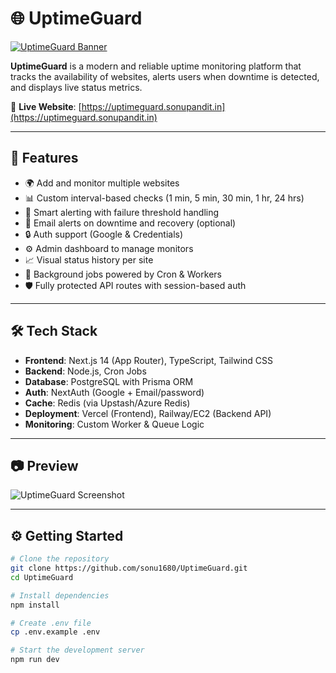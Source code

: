# 🌐 UptimeGuard

[![UptimeGuard Banner](./public/banner.png)](https://uptimeguard.sonupandit.in)

**UptimeGuard** is a modern and reliable uptime monitoring platform that tracks the availability of websites, alerts users when downtime is detected, and displays live status metrics.

🔗 **Live Website**: [https://uptimeguard.sonupandit.in](https://uptimeguard.sonupandit.in)

---

## 🚀 Features

- 🌍 Add and monitor multiple websites
- 📊 Custom interval-based checks (1 min, 5 min, 30 min, 1 hr, 24 hrs)
- 🧠 Smart alerting with failure threshold handling
- 📧 Email alerts on downtime and recovery (optional)
- 🔒 Auth support (Google & Credentials)
- ⚙️ Admin dashboard to manage monitors
- 📈 Visual status history per site
- 🔄 Background jobs powered by Cron & Workers
- 🛡️ Fully protected API routes with session-based auth

---

## 🛠️ Tech Stack

- **Frontend**: Next.js 14 (App Router), TypeScript, Tailwind CSS
- **Backend**: Node.js, Cron Jobs
- **Database**: PostgreSQL with Prisma ORM
- **Auth**: NextAuth (Google + Email/password)
- **Cache**: Redis (via Upstash/Azure Redis)
- **Deployment**: Vercel (Frontend), Railway/EC2 (Backend API)
- **Monitoring**: Custom Worker & Queue Logic

---

## 📷 Preview

![UptimeGuard Screenshot](./public/preview.png)

---

## ⚙️ Getting Started

```bash
# Clone the repository
git clone https://github.com/sonu1680/UptimeGuard.git
cd UptimeGuard

# Install dependencies
npm install

# Create .env file
cp .env.example .env

# Start the development server
npm run dev
